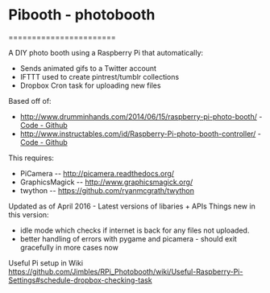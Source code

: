 # Pibooth - photobooth
=======================

A DIY photo booth using a Raspberry Pi that automatically:
- Sends animated gifs to a Twitter account
- IFTTT used to create pintrest/tumblr collections
- Dropbox Cron task for uploading new files 

Based off of: 
 - http://www.drumminhands.com/2014/06/15/raspberry-pi-photo-booth/ -  [Code - Github](https://github.com/drumminhands/drumminhands_photobooth)
 - http://www.instructables.com/id/Raspberry-Pi-photo-booth-controller/  - [Code - Github](https://github.com/safay/RPi_photobooth)

This requires:
  - PiCamera -- http://picamera.readthedocs.org/
  - GraphicsMagick -- http://www.graphicsmagick.org/
  - twython -- https://github.com/ryanmcgrath/twython

Updated as of April 2016 - Latest versions of libaries + APIs
Things new in this version:
   - idle mode which checks if internet is back for any files not uploaded.
   - better handling of errors with pygame and picamera - should exit gracefully in more cases now
   
Useful Pi setup in Wiki 
https://github.com/Jimbles/RPi_Photobooth/wiki/Useful-Raspberry-Pi-Settings#schedule-dropbox-checking-task
   
   
   

